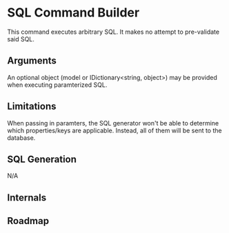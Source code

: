 ﻿# SQL Command Builder

This command executes arbitrary SQL. It makes no attempt to pre-validate said SQL.

## Arguments

An optional object (model or IDictionary<string, object>) may be provided when executing paramterized SQL.

## Limitations

When passing in paramters, the SQL generator won't be able to determine which properties/keys are applicable. Instead, all of them will be sent to the database.

## SQL Generation

N/A

## Internals

## Roadmap

